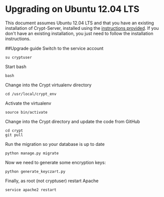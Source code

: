 Upgrading on Ubuntu 12.04 LTS
=====================
This document assumes Ubuntu 12.04 LTS and that you have an existing installation of Crypt-Server, installed using the [instructions provided](https://github.com/grahamgilbert/Crypt-Server/blob/master/docs/Installation_on_Ubuntu_12.md). If you don't have an existing installation, you just need to follow the installation instructions.

##Upgrade guide
Switch to the service account

	su cryptuser

Start bash

	bash

Change into the Crypt virtualenv directory

	cd /usr/local/crypt_env

Activate the virtualenv

	source bin/activate

Change into the Crypt directory and update the code from GitHub

	cd crypt
	git pull

Run the migration so your database is up to date

	python manage.py migrate

Now we need to generate some encryption keys:

	python generate_keyczart.py

Finally, as root (not cryptuser) restart Apache

	service apache2 restart
